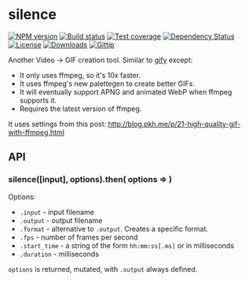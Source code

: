 
# silence

[![NPM version][npm-image]][npm-url]
[![Build status][travis-image]][travis-url]
[![Test coverage][coveralls-image]][coveralls-url]
[![Dependency Status][david-image]][david-url]
[![License][license-image]][license-url]
[![Downloads][downloads-image]][downloads-url]
[![Gittip][gittip-image]][gittip-url]

Another Video -> GIF creation tool.
Similar to [gify](https://www.npmjs.com/package/gify) except:

- It only uses ffmpeg, so it's 10x faster.
- It uses ffmpeg's new palettegen to create better GIFs.
- It will eventually support APNG and animated WebP when ffmpeg supports it.
- Requires the latest version of ffmpeg.

It uses settings from this post: http://blog.pkh.me/p/21-high-quality-gif-with-ffmpeg.html

## API

### silence([input], options).then( options => )

Options:

- `.input` - input filename
- `.output` - output filename
- `.format` - alternative to `.output`. Creates a specific format.
- `.fps` - number of frames per second
- `.start_time` - a string of the form `hh:mm:ss[.ms]` or in milliseconds
- `.duration` - milliseconds

`options` is returned, mutated, with `.output` always defined.

[npm-image]: https://img.shields.io/npm/v/silence.svg?style=flat-square
[npm-url]: https://npmjs.org/package/silence
[github-tag]: http://img.shields.io/github/tag/mgmtio/silence.svg?style=flat-square
[github-url]: https://github.com/mgmtio/silence/tags
[travis-image]: https://img.shields.io/travis/mgmtio/silence.svg?style=flat-square
[travis-url]: https://travis-ci.org/mgmtio/silence
[coveralls-image]: https://img.shields.io/coveralls/mgmtio/silence.svg?style=flat-square
[coveralls-url]: https://coveralls.io/r/mgmtio/silence
[david-image]: http://img.shields.io/david/mgmtio/silence.svg?style=flat-square
[david-url]: https://david-dm.org/mgmtio/silence
[license-image]: http://img.shields.io/npm/l/silence.svg?style=flat-square
[license-url]: LICENSE
[downloads-image]: http://img.shields.io/npm/dm/silence.svg?style=flat-square
[downloads-url]: https://npmjs.org/package/silence
[gittip-image]: https://img.shields.io/gratipay/jonathanong.svg?style=flat-square
[gittip-url]: https://gratipay.com/jonathanong/
